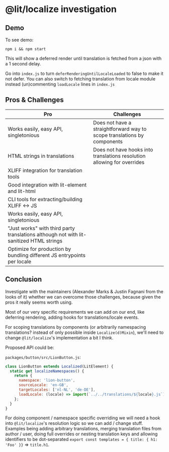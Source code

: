 # @lit/localize investigation

## Demo

To see demo:

```
npm i && npm start
```

This will show a deferred render until translation is fetched from a json with a 1 second delay.

Go into `index.js` to turn `deferRenderingUntilLocaleLoaded` to false to make it not defer.
You can also switch to fetching translation from locale module instead (un)commenting `loadLocale` lines in `index.js`

## Pros & Challenges

| Pro                                                                                     | Challenges                                                              |
| --------------------------------------------------------------------------------------- | ----------------------------------------------------------------------- |
| Works easily, easy API, singletonious                                                   | Does not have a straightforward way to scope translations by components |
| HTML strings in translations                                                            | Does not have hooks into translations resolution allowing for overrides |
| XLIFF integration for translation tools                                                 |                                                                         |
| Good integration with lit-element and lit-html                                          |                                                                         |
| CLI tools for extracting/building XLIFF <-> JS                                          |                                                                         |
| Works easily, easy API, singletonious                                                   |                                                                         |
| "Just works" with third party translations although not with lit-sanitized HTML strings |                                                                         |
| Optimize for production by bundling different JS entrypoints per locale                 |                                                                         |

## Conclusion

Investigate with the maintainers (Alexander Marks & Justin Fagnani from the looks of it) whether we can overcome those challenges, because given the pros it really seems worth using.

Most of our very specific requirements we can add on our end, like deferring rendering, adding hooks for translations/locale events.

For scoping translations by components (or arbitrarily namespacing translations? instead of only possible inside `Localize(d)Mixin`), we'll need to change `@lit/localize`'s implementation a bit I think.

Proposed API could be:

`packages/button/src/LionButton.js`:

```js
class LionButton extends Localized(LitElement) {
  static get localizeNamespaces() {
    return {
      namespace: 'lion-button',
      sourceLocale: 'en-GB',
      targetLocales: ['nl-NL', 'de-DE'],
      loadLocale: (locale) => import(`../../translations/${locale}.js`),
    };
  }
}
```

For doing component / namespace specific overriding we will need a hook into `@lit/localize`'s resolution logic so we can add / change stuff. Examples being adding arbitrary translations, merging translation files from author / user, doing full overrides or nesting translation keys and allowing identifiers to be dot-separated `export const templates = { title: { h1: 'Foo' }}` => `title.h1`.
